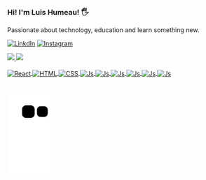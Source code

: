 ### Hi! I'm Luis Humeau! 🖐️
Passionate about technology, education and learn something new.

 

[![LinkdIn](https://img.shields.io/badge/LinkedIn-0077B5?style=for-the-badge&logo=linkedin&logoColor=white)]([https://www.linkedin.com/in/geraldo-ventura-22ab57223/?locale=en_US](https://www.linkedin.com/in/luis-humeau-mgp-506b7680/))
[![Instagram](https://img.shields.io/badge/Instagram-E4405F?style=for-the-badge&logo=instagram&logoColor=white)](https://www.instagram.com/lhumeau/)

 

<div align="left">
<a href="https://github.com/lhumeau">
<img height="180em" src="https://github-readme-stats.vercel.app/api?username=lhumeau&theme=dark&show_icons=true"/>
<img height="180em" src="https://github-readme-stats.vercel.app/api/top-langs/?username=lhumeau&layout=compact&langs_count=7&theme=dark"/>

</div>
<div style="display: inline_block"><br>
<img align="center" alt="React" height="40" width="50" src="https://cdn.jsdelivr.net/gh/devicons/devicon/icons/react/react-original.svg">
<img align="center" alt="HTML" height="40" width="50" src="https://cdn.jsdelivr.net/gh/devicons/devicon/icons/html5/html5-original.svg">
<img align="center" alt="CSS" height="40" width="50" src="https://cdn.jsdelivr.net/gh/devicons/devicon/icons/css3/css3-original.svg">
<img align="center" alt="Js" height="40" width="50" src="https://cdn.jsdelivr.net/gh/devicons/devicon/icons/javascript/javascript-original.svg">
<img align="center" alt="Js" height="40" width="50" src="https://icongr.am/devicon/docker-original.svg?size=128&color=currentColor">
<img align="center" alt="Js" height="40" width="50" src="https://icongr.am/devicon/mysql-original-wordmark.svg?size=101&color=currentColor">
<img align="center" alt="Js" height="40" width="50" src="https://cdn.jsdelivr.net/npm/devicons@1.8.0/!SVG/mysql.svg">
<img align="center" alt="Js" height="40" width="50" src="https://icongr.am/devicon/linux-original.svg?size=101&color=currentColor">
<img align="center" alt="Js" height="40" width="50" src="https://icons8.com/icon/laYYF3dV0Iew/microsoft-sql-server">


 

</div>
</br>
<div align="left">

  ![Snake animation](https://github.com/carlosportella16/carlosportella16/blob/output/github-contribution-grid-snake.svg)

</div>
